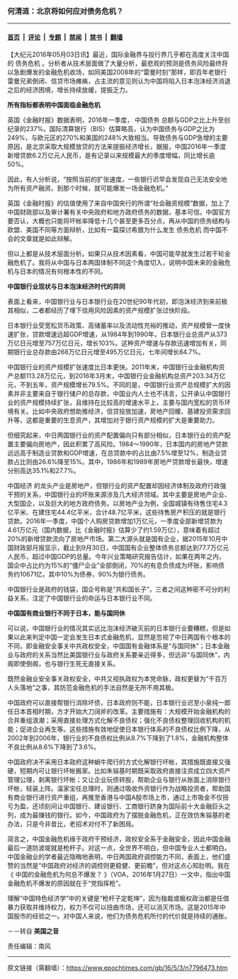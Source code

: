 ### 何清涟：北京将如何应对债务危机？

---

#### [首页](../../../..?n7796473) &nbsp;|&nbsp; [评论](../../../../../epoch-comment?n7796473) &nbsp;|&nbsp; [专题](../../../../../epoch-special?n7796473) &nbsp;|&nbsp; [禁闻](../../../../../epoch-news?n7796473) &nbsp;|&nbsp; [禁书](../../../../../books?n7796473) &nbsp;|&nbsp; [翻墙](https://github.com/gfw-breaker/nogfw/blob/master/README.md?n7796473)


<div class="post_content" id="artbody" itemprop="articleBody">
 <!-- article content begin -->
 <p>
  【大纪元2016年05月03日讯】最近，国际金融界与投行界几乎都在高度关注中国的
  <ok href="https://www.epochtimes.com/gb/tag/%E5%80%BA%E5%8A%A1%E5%8D%B1%E6%9C%BA.html">
   债务危机
  </ok>
  。分析者从技术层面做了大量分析，最悲观的预测是债务风险最终将以急剧爆发的金融危机收场，如同美国2008年的“雷曼时刻”那样，即百年老银行雷曼兄弟倒闭、信贷市场瘫痪，占主流的意见则认为中国将陷入日本泡沫经济消退之后的经济困境，增长持续放缓，提振乏力。
 </p>
 <p>
  <strong>
   所有指标都表明中国面临金融危机
  </strong>
 </p>
 <p>
  英国《金融时报》数据表明，2016年一季度，
  <ok href="https://www.epochtimes.com/gb/tag/%E4%B8%AD%E5%9B%BD%E5%80%BA%E5%8A%A1.html">
   中国债务
  </ok>
  总额与GDP之比上升至创纪录的237%。国际清算银行（BIS）估算略高，认为中国债务与GDP之比为249%，与欧元区的270%和美国的248%大致相当。导致债务与GDP急增的主要原因，是北京采取大规模放贷的方法来提振经济增长，据报，中国2016年一季度新增贷款6.2万亿元人民币，是有记录以来规模最大的季度增幅，同比增长逾50%。
 </p>
 <p>
  因此，有人分析说，“按照当前的扩张速度，一些银行迟早会发现自己无法安全地为所有资产融资。到那个时候，就可能爆发一场金融危机。”
 </p>
 <p>
  英国《金融时报》的估值使用了来自中国央行的所谓“社会融资规模”数据，加上了中国财政部以及审计署有关中央政府和地方政府债务的数据，基本可信。中国官方要否认，大概也只能将坏帐率降低十几个甚至更多百分点，再从中国的债务结构与欧盟、美国不同等方面辩析，比如有一篇探讨希腊为什么发生
  <ok href="https://www.epochtimes.com/gb/tag/%E5%80%BA%E5%8A%A1%E5%8D%B1%E6%9C%BA.html">
   债务危机
  </ok>
  而中国不会的文章就是如此辩解。
 </p>
 <p>
  但以上都是从技术层面分析。如果只从技术因素看，中国可能早就发生过若干轮金融危机了。我将从中国与日本两国体制不同这个角度切入，说明中国未来的金融危机与日本的情况有何根本性的不同。
 </p>
 <p>
  <strong>
   中国银行业现状与日本泡沫经济时代的异同
  </strong>
 </p>
 <p>
  表面上看来，中国银行业与日本银行业在20世纪90年代初，即泡沫经济到来前极其相似，二者都经历了埋下信用风险因素的资产规模扩张过快阶段。
 </p>
 <p>
  日本银行业受宽松货币政策、高储蓄率以及流动性充裕的推动，资产规模曾一度快速扩张，贷款增速远超GDP增速，从1984年到1990年，日本银行业总资产从373万亿日元增至757万亿日元，增长103%。这种资产增速与存款迅速增加有关，同期银行业总存款由268万亿日元增至495万亿日元，七年间增长84.7%。
 </p>
 <p>
  中国银行业的资产规模扩张速度比日本更快。2011年末，中国银行业金融机构资产总额113.28万亿元，到2016年3月末，中国银行业金融机构总资产203.34万亿元，不到五年，资产规模增长79.5%。不同的是，中国银行业资产总规模扩大的因素并非主要来自于银行储户的总存款，中国业内人士也不讳言，公开承认中国银行业的资产规模持续扩张，且维持在比较高的增速水平上，主要与国内宽松的货币环境有关。比如中央政府想助推经济，信贷投放加速，房地产回暖、基建投资需求回升等，这都是重要的生息资产，其增加对于银行资产规模的扩大是重要助力。
 </p>
 <p>
  但细究起来，中日两国银行业的资产配置偏向只有部分相似，日本银行业的资产配置主要偏向房地产，因此积累了高风险。1984～1990年，日本国内的房地产贷款远远高于制造业贷款和GDP增速，在总贷款中的占比由7.5%增至12%，制造业贷款占比则由26.6%降至15%。其中，1986年和1989年房地产贷款增长最快，增速分别高达35.1%和27.7%。
 </p>
 <p>
  <ok href="https://www.epochtimes.com/gb/tag/%E4%B8%AD%E5%9B%BD%E7%BB%8F%E6%B5%8E.html">
   中国经济
  </ok>
  的龙头产业是房地产，但银行业的资产配置却因经济体制及政府行政强干预的关系，中国银行业的坏账来源涉及几大经济领域。其中主要是房地产企业、大型国企，以及巨大的地方政府债务。以房地产业为例，全国城镇有待售住宅4.3亿平米、在建住宅44.4亿平米，合计48.7亿平米，这些待售房产积压的就是银行贷款。2016年一季度，中国个人购房贷款增加1万亿元，一季度全部新增贷款为4.61万亿元（国内数据，比《金融时报》估算少了约1.59万亿），意味着有超过20%的新增贷款流向了房地产市场。第二大源头就是国有企业，据2015年10月中国财政部月报显示，截止到9月30日，中国国有企业整体债务总额达到77.7万亿元人民币，超过中国GDP的总量。今年兴业策略研究报告估计，如果在两年之内，国企中占比约为15%的“僵尸企业”全部倒闭，70%的有息负债成为坏账，影响债务约10671亿，其中10%为债券，90%为银行债务。
 </p>
 <p>
  中国银行业是政府的钱袋，国企号称是“共和国长子”，三者之间这种密不可分的利益关系，注定了中国银行业的命运与日本银行业不同。
 </p>
 <p>
  <strong>
   中国国有商业银行不同于日本，能与国同休
  </strong>
 </p>
 <p>
  可以说，中国银行业的情况其实远比泡沫经济破灭前的日本银行业要糟糕，但是如果以此来判定中国一定会发生日本式金融危机，显然是忽视了中日两国有个根本的不同，即金融安全事关中共政权安全，中国国有金融体系是“与国同休”；日本金融业与政府的关系当然比美国银行业与政府关系要亲近得多，但远非“与国同休”，内阁即使倒阁，也与银行生死无直接关系。
 </p>
 <p>
  既然金融业安全事关政权安全，中共又视执政权为本党命脉，政权更替为“千百万人头落地”之事，其防范金融危机的手法自然是无所不用其极。
 </p>
 <p>
  中国政府可以直接帮银行消除坏债，日本政府则不能，日本银行业迟至小泉纯一郎任日本首相时期，方才开始大刀阔斧的改革。主要措施有：大规模开始金融机构的合并重组浪潮；采用直接处理方式化解不良债权；强化不良债权整理回收机构的机能；促进企业再生等。这些措施有效地促使日本银行体系的不良债权比例下降，从2002年到2006年，银行业的不良债权比例从8.7%下降到了1.8%，金融机构整体不良比例从8.6%下降到了3.6%。
 </p>
 <p>
  中国政府决不采用日本政府这种蜗牛爬行的方式化解银行坏帐，其措施既直接又强硬，短期内可让银行坏帐搬家。比如朱镕基时期既采取政府直接注资成立四大资产管理公理，剥离银行坏帐；又让企业玩债转股，帮助企业与银行从账面上消除银行坏帐，轻装上阵。温家宝任总理时，则通过吸收外资银行作为战略投资者，帮助国有商业银行进行资产重组，再推至香港与中国A股市场上市，通过上市吸金不仅扭亏为盈，还顷刻间让中国银行、建设银行、工商银行跻身为国际前十大金融巨头之列，成为最赚钱的银行。如今，中国政府为了摆脱金融危机，正在效仿朱镕基的老办法，只是今非昔比，老招术对付不了新困局。
 </p>
 <p>
  简言之，中国金融危机缘于政府干预经济，政权安全系于金融安全，因此中国金融最后一道防波堤就是枪杆子。对这一点，全世界不明白，但中国专业人士都明白。中国金融业的学者最近隐晦地表明，中日两国政府调控能力不同，表面上，他们盛赞的当然是“中国政府对经济的调控则更稳健、更前瞻”，但对这点心知肚明。我在《
  <ok href="http://www.voachinese.com/content/heqinglian-china-economy-20160126/3164334.html">
   中国的金融危机为何总不爆发？
  </ok>
  》（VOA，2016年1月27日）一文中，指出中国金融危机不爆发的原因就在于“党指挥枪”。
 </p>
 <p>
  理解“中国特色经济学”中的关键是“枪杆子定乾坤”，因为独裁或极权政治都是任借暴力获取并维持权力，权力不仅可以扭曲市场，还可以消灭市场。这是2015年中国股市的经验之一。对中国人来说，他们为债务危机所付的代价就是持续的通胀。
 </p>
 <p>
  －－转自
  <strong>
   美国之音
  </strong>
 </p>
 <p>
  责任编辑：南风
 </p>
 <p>
 </p>
 <!-- article content end -->
 <div id="below_article_ad">
 </div>
</div>


---

原文链接（需翻墙）：https://www.epochtimes.com/gb/16/5/3/n7796473.htm